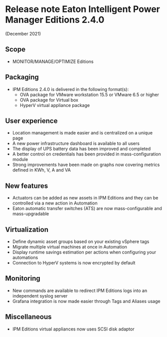 # Release note Eaton Intelligent Power Manager Editions 2.4.0
(December 2021)

## Scope
* MONITOR/MANAGE/OPTIMIZE Editions

## Packaging
* IPM Editions 2.4.0 is delivered in the following format(s):
  * OVA package for VMware workstation 15.5 or VMware 6.5 or higher
  * OVA package for Virtual box
  * HyperV virtual appliance package

## User experience
* Location management is made easier and is centralized on a unique page
* A new power infrastructure dashboard is available to all users
* The display of UPS battery data has been improved and completed
* A better control on credentials has been provided in mass-configuration module
* Strong improvements have been made on graphs now covering metrics defined in KWh, V, A and VA

## New features
* Actuators can be added as new assets in IPM Editions and they can be controlled via a new action in Automation
* Eaton automatic transfer switches (ATS) are now mass-configurable and mass-upgradable

## Virtualization
* Define dynamic asset groups based on your existing vSphere tags
* Migrate multiple virtual machines at once in Automation 
* Display runtime savings estimation per actions when configuring your automations
* Connection to HyperV systems is now encrypted by default

## Monitoring
* New commands are available to redirect IPM Editions logs into an independent syslog server
* Grafana integration is now made easier through Tags and Aliases usage

## Miscellaneous 
* IPM Editions virtual appliances now uses SCSI disk adaptor
